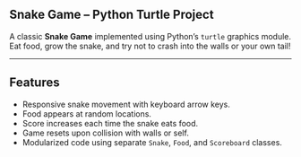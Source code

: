 ## Snake Game – Python Turtle Project

A classic **Snake Game** implemented using Python’s `turtle` graphics module.  
Eat food, grow the snake, and try not to crash into the walls or your own tail!

---

##  Features

- Responsive snake movement with keyboard arrow keys.
- Food appears at random locations.
- Score increases each time the snake eats food.
- Game resets upon collision with walls or self.
- Modularized code using separate `Snake`, `Food`, and `Scoreboard` classes.



